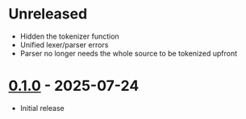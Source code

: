 # Unreleased

- Hidden the tokenizer function
- Unified lexer/parser errors
- Parser no longer needs the whole source to be tokenized upfront

# [0.1.0] - 2025-07-24

- Initial release

[0.1.0]: https://github.com/bugadani/somni/releases/tag/somni-parser-v0.1.0
